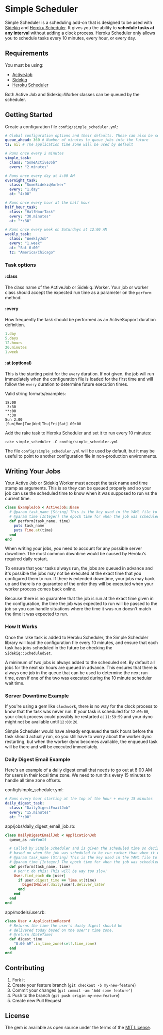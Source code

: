 # Simple Scheduler

Simple Scheduler is a scheduling add-on that is designed to be used with
[Sidekiq](http://sidekiq.org) and
[Heroku Scheduler](https://elements.heroku.com/addons/scheduler). It
gives you the ability to **schedule tasks at any interval** without adding
a clock process. Heroku Scheduler only allows you to schedule tasks every 10 minutes,
every hour, or every day.

## Requirements

You must be using:

- [ActiveJob](https://github.com/rails/rails/tree/master/activejob)
- [Sidekiq](http://sidekiq.org)
- [Heroku Scheduler](https://elements.heroku.com/addons/scheduler)

Both Active Job and Sidekiq::Worker classes can be queued by the scheduler.

## Getting Started

Create a configuration file `config/simple_scheduler.yml`:

```yml
# Global configuration options and their defaults. These can also be set on each task.
queue_ahead: 360 # Number of minutes to queue jobs into the future
tz: nil # The application time zone will be used by default

# Runs once every 2 minutes
simple_task:
  class: "SomeActiveJob"
  every: "2.minutes"

# Runs once every day at 4:00 AM
overnight_task:
  class: "SomeSidekiqWorker"
  every: "1.day"
  at: "4:00"

# Runs once every hour at the half hour
half_hour_task:
  class: "HalfHourTask"
  every: "30.minutes"
  at: "*:30"

# Runs once every week on Saturdays at 12:00 AM
weekly_task:
  class: "WeeklyJob"
  every: "1.week"
  at: "Sat 0:00"
  tz: "America/Chicago"
```

### Task options

#### :class

The class name of the ActiveJob or Sidekiq::Worker. Your job or
worker class should accept the expected run time as a parameter
on the `perform` method.

#### :every

How frequently the task should be performed as an ActiveSupport duration definition.

```ruby
1.day
5.days
12.hours
20.minutes
1.week
```

#### :at (optional)

This is the starting point for the `every` duration. If not given, the job will
run immediately when the configuration file is loaded for the first time and will
follow the `every` duration to determine future execution times.

Valid string formats/examples:

```
18:00
 3:30
**:00
 *:30
Sun 2:00
[Sun|Mon|Tue|Wed|Thu|Fri|Sat] 00:00
```

Add the rake task to Heroku Scheduler and set it to run every 10 minutes:

```
rake simple_scheduler -C config/simple_scheduler.yml
```

The file `config/simple_scheduler.yml` will be used by default, but it may be
useful to point to another configuration file in non-production environments.

## Writing Your Jobs

Your Active Job or Sidekiq Worker must accept the task name and time stamp
as arguments. This is so they can be queued properly and so your job can
use the scheduled time to know when it was supposed to run vs the current time.

```ruby
class ExampleJob < ActiveJob::Base
  # @param task_name [String] This is the key used in the YAML file to define the task
  # @param time [Integer] The epoch time for when the job was scheduled to be run
  def perform(task_name, time)
    puts task_name
    puts Time.at(time)
  end
end
```

When writing your jobs, you need to account for any possible server downtime.
The most common downtime would be caused by Heroku's required daily restart.

To ensure that your tasks always run, the jobs are queued in advance and it's
possible the jobs may not be executed at the exact time that you configured
them to run. If there is extended downtime, your jobs may back up and there
is no guarantee of the order they will be executed when your worker process
comes back online.

Because there is no guarantee that the job is run at the exact time given in
the configuration, the time the job was expected to run will be passed to
the job so you can handle situations where the time it was run doesn't match
the time it was expected to run.

### How It Works

Once the rake task is added to Heroku Scheduler, the Simple Scheduler library
will load the configuration file every 10 minutes, and ensure that each task
has jobs scheduled in the future be checking the `Sidekiq::ScheduledSet`.

A minimum of two jobs is always added to the scheduled set. By default all
jobs for the next six hours are queued in advance. This ensures that there is
always one job in the queue that can be used to determine the next run time,
even if one of the two was executed during the 10 minute scheduler wait time.

### Server Downtime Example

If you're using a gem like `clockwork`, there is no way for the clock process to
know that the task was never run. If your task is scheduled for `12:00:00`, your
clock process could possibly be restarted at `11:59:59` and your dyno might not
be available until `12:00:20`.

Simple Scheduler would have already enqueued the task hours before the task should actually
run, so you still have to worry about the worker dyno restarting, but when the worker
dyno becomes available, the enqueued task will be there and will be executed immediately.

### Daily Digest Email Example

Here's an example of a daily digest email that needs to go out at 8:00 AM for
users in their local time zone. We need to run this every 15 minutes to handle
all time zone offsets.

config/simple_scheduler.yml:

```yml
# Runs every hour starting at the top of the hour + every 15 minutes
daily_digest_task:
  class: "DailyDigestEmailJob"
  every: "15.minutes"
  at: "*:00"
```

app/jobs/daily_digest_email_job.rb:

```ruby
class DailyDigestEmailJob < ApplicationJob
  queue_as :default

  # Called by Simple Scheduler and is given the scheduled time so decisions can be made
  # based on when the job was scheduled to be run rather than when it was actually run.
  # @param task_name [String] This is the key used in the YAML file to define the task
  # @param time [Integer] The epoch time for when the job was scheduled to be run
  def perform(task_name, time)
    # Don't do this! This will be way too slow!
    User.find_each do |user|
      if user.digest_time == Time.at(time)
        DigestMailer.daily(user).deliver_later
      end
    end
  end
end
```

app/models/user.rb:

```ruby
class User < ApplicationRecord
  # Returns the time the user's daily digest should be
  # delivered today based on the user's time zone.
  # @return [DateTime]
  def digest_time
    "8:00 AM".in_time_zone(self.time_zone)
  end
end
```

## Contributing

1. Fork it
2. Create your feature branch (`git checkout -b my-new-feature`)
3. Commit your changes (`git commit -am 'Add some feature'`)
4. Push to the branch (`git push origin my-new-feature`)
5. Create new Pull Request

## License
The gem is available as open source under the terms of the [MIT License](http://opensource.org/licenses/MIT).
